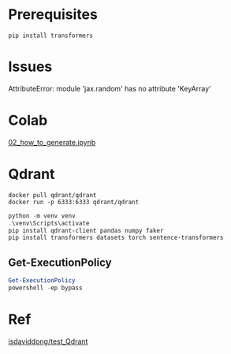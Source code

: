 # Prerequisites
`pip install transformers`

# Issues
AttributeError: module 'jax.random' has no attribute 'KeyArray'

# Colab
[02_how_to_generate.ipynb](https://colab.research.google.com/github/huggingface/blog/blob/main/notebooks/02_how_to_generate.ipynb#scrollTo=XbzZ_IVTtoQe)

# Qdrant
```docker
docker pull qdrant/qdrant
docker run -p 6333:6333 qdrant/qdrant
```
```powershell
python -m venv venv
.\venv\Scripts\activate
pip install qdrant-client pandas numpy faker
pip install transformers datasets torch sentence-transformers
```

## Get-ExecutionPolicy
```powershell
Get-ExecutionPolicy
powershell -ep bypass
```

# Ref
[isdaviddong/test_Qdrant](https://github.com/isdaviddong/test_Qdrant)